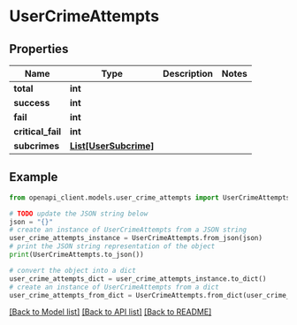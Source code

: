 # UserCrimeAttempts


## Properties

Name | Type | Description | Notes
------------ | ------------- | ------------- | -------------
**total** | **int** |  | 
**success** | **int** |  | 
**fail** | **int** |  | 
**critical_fail** | **int** |  | 
**subcrimes** | [**List[UserSubcrime]**](UserSubcrime.md) |  | 

## Example

```python
from openapi_client.models.user_crime_attempts import UserCrimeAttempts

# TODO update the JSON string below
json = "{}"
# create an instance of UserCrimeAttempts from a JSON string
user_crime_attempts_instance = UserCrimeAttempts.from_json(json)
# print the JSON string representation of the object
print(UserCrimeAttempts.to_json())

# convert the object into a dict
user_crime_attempts_dict = user_crime_attempts_instance.to_dict()
# create an instance of UserCrimeAttempts from a dict
user_crime_attempts_from_dict = UserCrimeAttempts.from_dict(user_crime_attempts_dict)
```
[[Back to Model list]](../README.md#documentation-for-models) [[Back to API list]](../README.md#documentation-for-api-endpoints) [[Back to README]](../README.md)


